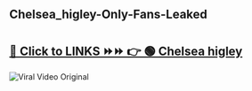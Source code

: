 
 ## Chelsea_higley-Only-Fans-Leaked

# <h2><a href="https://clipsfans.com/Chelsea_higley&ref=git">🔗 Click to LINKS ⏩⏩ 👉 🟢 Chelsea higley </a></h2>

<a href="https://clipsfans.com/Chelsea_higley&ref=git" rel="nofollow" data-target="animated-image.originalLink"><img src="https://i.ibb.co.com/xMMVF88/686577567.gif" alt="Viral Video Original" style="max-width: 100%; display: inline-block;" data-target="animated-image.originalImage"></a>
